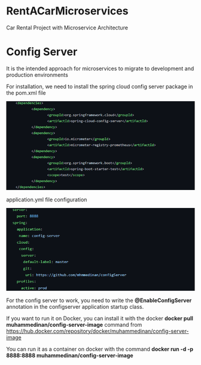 # RentACarMicroservices
Car Rental Project with Microservice Architecture

# Config Server

It is the intended approach for microservices to migrate to development and production environments

For installation, we need to install the spring cloud config server package in the pom.xml file

<img src="https://github.com/mhmmedinan/rentACarMicroservices/blob/master/microservicesimages/configserverpom.png" width="auto">

application.yml file configuration

<img src="https://github.com/mhmmedinan/rentACarMicroservices/blob/master/microservicesimages/configserverapplication.png" width="auto">

For the config server to work, you need to write the <b>@EnableConfigServer</b> annotation in the configserver application startup class.

If you want to run it on Docker, you can install it with the docker <b color="black">docker pull muhammedinan/config-server-image</b> command from <a href="https://hub.docker.com/repository/docker/muhammedinan/config-server-image">https://hub.docker.com/repository/docker/muhammedinan/config-server-image </a>

You can run it as a container on docker with the command <b>docker run -d -p 8888:8888  muhammedinan/config-server-image</b> 




